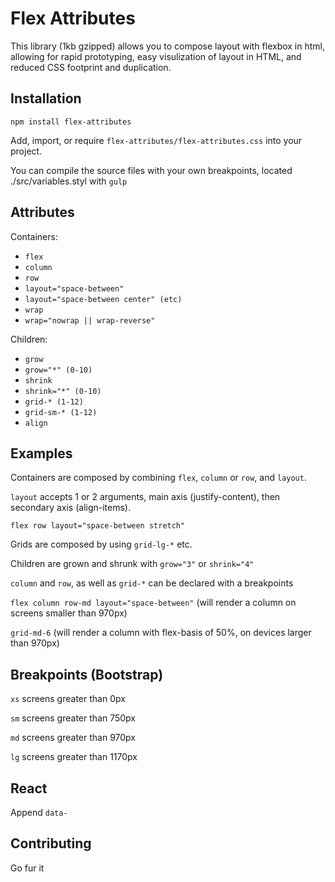 Flex Attributes
=============

This library (1kb gzipped) allows you to compose layout with flexbox in html, allowing for rapid prototyping, easy visulization of layout in HTML, and reduced CSS footprint and duplication.

Installation
------------

```
npm install flex-attributes
```

Add, import, or require `flex-attributes/flex-attributes.css` into your project.

You can compile the source files with your own breakpoints, located ./src/variables.styl with `gulp`

Attributes
------------
Containers:
* `flex`
* `column`
* `row`
* `layout="space-between"`
* `layout="space-between center" (etc)`
* `wrap`
* `wrap="nowrap || wrap-reverse"`

Children:
* `grow`
* `grow="*" (0-10)`
* `shrink`
* `shrink="*" (0-10)`
* `grid-* (1-12)`
* `grid-sm-* (1-12)`
* `align`

Examples
------------
Containers are composed by combining `flex`, `column` or `row`, and `layout`.

`layout` accepts 1 or 2 arguments, main axis (justify-content), then secondary axis (align-items).

 `flex row layout="space-between stretch"`

Grids are composed by using `grid-lg-*` etc.

Children are grown and shrunk with `grow="3"` or `shrink="4"`

`column` and `row`, as well as `grid-*` can be declared with a breakpoints

`flex column row-md layout="space-between"` (will render a column on screens smaller than 970px)

`grid-md-6` (will render a column with flex-basis of 50%, on devices larger than 970px)

Breakpoints (Bootstrap)
------------

`xs` screens greater than 0px

`sm` screens greater than 750px

`md` screens greater than 970px

`lg` screens greater than 1170px

React
------------
Append `data-`

Contributing
------------

Go fur it
